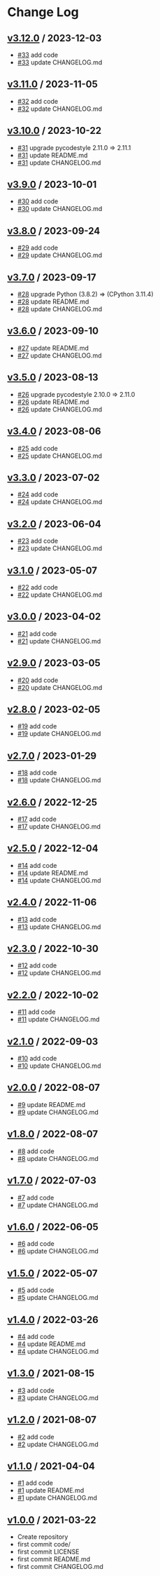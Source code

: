 # Change Log

## [v3.12.0](https://github.com/KoyanagiHitoshi/AtCoder-Python-Introduction/releases/tag/v3.12.0) / 2023-12-03

* [#33](https://github.com/KoyanagiHitoshi/AtCoder-Python-Introduction/pull/33) add code
* [#33](https://github.com/KoyanagiHitoshi/AtCoder-Python-Introduction/pull/33) update CHANGELOG.md

## [v3.11.0](https://github.com/KoyanagiHitoshi/AtCoder-Python-Introduction/releases/tag/v3.11.0) / 2023-11-05

* [#32](https://github.com/KoyanagiHitoshi/AtCoder-Python-Introduction/pull/32) add code
* [#32](https://github.com/KoyanagiHitoshi/AtCoder-Python-Introduction/pull/32) update CHANGELOG.md

## [v3.10.0](https://github.com/KoyanagiHitoshi/AtCoder-Python-Introduction/releases/tag/v3.10.0) / 2023-10-22

* [#31](https://github.com/KoyanagiHitoshi/AtCoder-Python-Introduction/pull/31) upgrade pycodestyle 2.11.0 => 2.11.1
* [#31](https://github.com/KoyanagiHitoshi/AtCoder-Python-Introduction/pull/31) update README.md
* [#31](https://github.com/KoyanagiHitoshi/AtCoder-Python-Introduction/pull/31) update CHANGELOG.md

## [v3.9.0](https://github.com/KoyanagiHitoshi/AtCoder-Python-Introduction/releases/tag/v3.9.0) / 2023-10-01

* [#30](https://github.com/KoyanagiHitoshi/AtCoder-Python-Introduction/pull/30) add code
* [#30](https://github.com/KoyanagiHitoshi/AtCoder-Python-Introduction/pull/30) update CHANGELOG.md

## [v3.8.0](https://github.com/KoyanagiHitoshi/AtCoder-Python-Introduction/releases/tag/v3.8.0) / 2023-09-24

* [#29](https://github.com/KoyanagiHitoshi/AtCoder-Python-Introduction/pull/29) add code
* [#29](https://github.com/KoyanagiHitoshi/AtCoder-Python-Introduction/pull/29) update CHANGELOG.md

## [v3.7.0](https://github.com/KoyanagiHitoshi/AtCoder-Python-Introduction/releases/tag/v3.7.0) / 2023-09-17

* [#28](https://github.com/KoyanagiHitoshi/AtCoder-Python-Introduction/pull/28) upgrade Python (3.8.2) => (CPython 3.11.4)
* [#28](https://github.com/KoyanagiHitoshi/AtCoder-Python-Introduction/pull/28) update README.md
* [#28](https://github.com/KoyanagiHitoshi/AtCoder-Python-Introduction/pull/28) update CHANGELOG.md

## [v3.6.0](https://github.com/KoyanagiHitoshi/AtCoder-Python-Introduction/releases/tag/v3.6.0) / 2023-09-10

* [#27](https://github.com/KoyanagiHitoshi/AtCoder-Python-Introduction/pull/27) update README.md
* [#27](https://github.com/KoyanagiHitoshi/AtCoder-Python-Introduction/pull/27) update CHANGELOG.md

## [v3.5.0](https://github.com/KoyanagiHitoshi/AtCoder-Python-Introduction/releases/tag/v3.5.0) / 2023-08-13

* [#26](https://github.com/KoyanagiHitoshi/AtCoder-Python-Introduction/pull/26) upgrade pycodestyle 2.10.0 => 2.11.0
* [#26](https://github.com/KoyanagiHitoshi/AtCoder-Python-Introduction/pull/26) update README.md
* [#26](https://github.com/KoyanagiHitoshi/AtCoder-Python-Introduction/pull/26) update CHANGELOG.md

## [v3.4.0](https://github.com/KoyanagiHitoshi/AtCoder-Python-Introduction/releases/tag/v3.4.0) / 2023-08-06

* [#25](https://github.com/KoyanagiHitoshi/AtCoder-Python-Introduction/pull/25) add code
* [#25](https://github.com/KoyanagiHitoshi/AtCoder-Python-Introduction/pull/25) update CHANGELOG.md

## [v3.3.0](https://github.com/KoyanagiHitoshi/AtCoder-Python-Introduction/releases/tag/v3.3.0) / 2023-07-02

* [#24](https://github.com/KoyanagiHitoshi/AtCoder-Python-Introduction/pull/24) add code
* [#24](https://github.com/KoyanagiHitoshi/AtCoder-Python-Introduction/pull/24) update CHANGELOG.md

## [v3.2.0](https://github.com/KoyanagiHitoshi/AtCoder-Python-Introduction/releases/tag/v3.2.0) / 2023-06-04

* [#23](https://github.com/KoyanagiHitoshi/AtCoder-Python-Introduction/pull/23) add code
* [#23](https://github.com/KoyanagiHitoshi/AtCoder-Python-Introduction/pull/23) update CHANGELOG.md

## [v3.1.0](https://github.com/KoyanagiHitoshi/AtCoder-Python-Introduction/releases/tag/v3.1.0) / 2023-05-07

* [#22](https://github.com/KoyanagiHitoshi/AtCoder-Python-Introduction/pull/22) add code
* [#22](https://github.com/KoyanagiHitoshi/AtCoder-Python-Introduction/pull/22) update CHANGELOG.md

## [v3.0.0](https://github.com/KoyanagiHitoshi/AtCoder-Python-Introduction/releases/tag/v3.0.0) / 2023-04-02

* [#21](https://github.com/KoyanagiHitoshi/AtCoder-Python-Introduction/pull/21) add code
* [#21](https://github.com/KoyanagiHitoshi/AtCoder-Python-Introduction/pull/21) update CHANGELOG.md

## [v2.9.0](https://github.com/KoyanagiHitoshi/AtCoder-Python-Introduction/releases/tag/v2.9.0) / 2023-03-05

* [#20](https://github.com/KoyanagiHitoshi/AtCoder-Python-Introduction/pull/20) add code
* [#20](https://github.com/KoyanagiHitoshi/AtCoder-Python-Introduction/pull/20) update CHANGELOG.md

## [v2.8.0](https://github.com/KoyanagiHitoshi/AtCoder-Python-Introduction/releases/tag/v2.8.0) / 2023-02-05

* [#19](https://github.com/KoyanagiHitoshi/AtCoder-Python-Introduction/pull/19) add code
* [#19](https://github.com/KoyanagiHitoshi/AtCoder-Python-Introduction/pull/19) update CHANGELOG.md

## [v2.7.0](https://github.com/KoyanagiHitoshi/AtCoder-Python-Introduction/releases/tag/v2.7.0) / 2023-01-29

* [#18](https://github.com/KoyanagiHitoshi/AtCoder-Python-Introduction/pull/18) add code
* [#18](https://github.com/KoyanagiHitoshi/AtCoder-Python-Introduction/pull/18) update CHANGELOG.md

## [v2.6.0](https://github.com/KoyanagiHitoshi/AtCoder-Python-Introduction/releases/tag/v2.6.0) / 2022-12-25

* [#17](https://github.com/KoyanagiHitoshi/AtCoder-Python-Introduction/pull/17) add code
* [#17](https://github.com/KoyanagiHitoshi/AtCoder-Python-Introduction/pull/17) update CHANGELOG.md

## [v2.5.0](https://github.com/KoyanagiHitoshi/AtCoder-Python-Introduction/releases/tag/v2.5.0) / 2022-12-04

* [#14](https://github.com/KoyanagiHitoshi/AtCoder-Python-Introduction/pull/14) add code
* [#14](https://github.com/KoyanagiHitoshi/AtCoder-Python-Introduction/pull/14) update README.md
* [#14](https://github.com/KoyanagiHitoshi/AtCoder-Python-Introduction/pull/14) update CHANGELOG.md

## [v2.4.0](https://github.com/KoyanagiHitoshi/AtCoder-Python-Introduction/releases/tag/v2.4.0) / 2022-11-06

* [#13](https://github.com/KoyanagiHitoshi/AtCoder-Python-Introduction/pull/13) add code
* [#13](https://github.com/KoyanagiHitoshi/AtCoder-Python-Introduction/pull/13) update CHANGELOG.md

## [v2.3.0](https://github.com/KoyanagiHitoshi/AtCoder-Python-Introduction/releases/tag/v2.3.0) / 2022-10-30

* [#12](https://github.com/KoyanagiHitoshi/AtCoder-Python-Introduction/pull/12) add code
* [#12](https://github.com/KoyanagiHitoshi/AtCoder-Python-Introduction/pull/12) update CHANGELOG.md

## [v2.2.0](https://github.com/KoyanagiHitoshi/AtCoder-Python-Introduction/releases/tag/v2.2.0) / 2022-10-02

* [#11](https://github.com/KoyanagiHitoshi/AtCoder-Python-Introduction/pull/11) add code
* [#11](https://github.com/KoyanagiHitoshi/AtCoder-Python-Introduction/pull/11) update CHANGELOG.md

## [v2.1.0](https://github.com/KoyanagiHitoshi/AtCoder-Python-Introduction/releases/tag/v2.1.0) / 2022-09-03

* [#10](https://github.com/KoyanagiHitoshi/AtCoder-Python-Introduction/pull/10) add code
* [#10](https://github.com/KoyanagiHitoshi/AtCoder-Python-Introduction/pull/10) update CHANGELOG.md

## [v2.0.0](https://github.com/KoyanagiHitoshi/AtCoder-Python-Introduction/releases/tag/v2.0.0) / 2022-08-07

* [#9](https://github.com/KoyanagiHitoshi/AtCoder-Python-Introduction/pull/9) update README.md
* [#9](https://github.com/KoyanagiHitoshi/AtCoder-Python-Introduction/pull/9) update CHANGELOG.md

## [v1.8.0](https://github.com/KoyanagiHitoshi/AtCoder-Python-Introduction/releases/tag/v1.8.0) / 2022-08-07

* [#8](https://github.com/KoyanagiHitoshi/AtCoder-Python-Introduction/pull/8) add code
* [#8](https://github.com/KoyanagiHitoshi/AtCoder-Python-Introduction/pull/8) update CHANGELOG.md

## [v1.7.0](https://github.com/KoyanagiHitoshi/AtCoder-Python-Introduction/releases/tag/v1.7.0) / 2022-07-03

* [#7](https://github.com/KoyanagiHitoshi/AtCoder-Python-Introduction/pull/7) add code
* [#7](https://github.com/KoyanagiHitoshi/AtCoder-Python-Introduction/pull/7) update CHANGELOG.md

## [v1.6.0](https://github.com/KoyanagiHitoshi/AtCoder-Python-Introduction/releases/tag/v1.6.0) / 2022-06-05

* [#6](https://github.com/KoyanagiHitoshi/AtCoder-Python-Introduction/pull/6) add code
* [#6](https://github.com/KoyanagiHitoshi/AtCoder-Python-Introduction/pull/6) update CHANGELOG.md

## [v1.5.0](https://github.com/KoyanagiHitoshi/AtCoder-Python-Introduction/releases/tag/v1.5.0) / 2022-05-07

* [#5](https://github.com/KoyanagiHitoshi/AtCoder-Python-Introduction/pull/5) add code
* [#5](https://github.com/KoyanagiHitoshi/AtCoder-Python-Introduction/pull/5) update CHANGELOG.md

## [v1.4.0](https://github.com/KoyanagiHitoshi/AtCoder-Python-Introduction/releases/tag/v1.4.0) / 2022-03-26

* [#4](https://github.com/KoyanagiHitoshi/AtCoder-Python-Introduction/pull/4) add code
* [#4](https://github.com/KoyanagiHitoshi/AtCoder-Python-Introduction/pull/4) update README.md
* [#4](https://github.com/KoyanagiHitoshi/AtCoder-Python-Introduction/pull/4) update CHANGELOG.md

## [v1.3.0](https://github.com/KoyanagiHitoshi/AtCoder-Python-Introduction/releases/tag/v1.3.0) / 2021-08-15

* [#3](https://github.com/KoyanagiHitoshi/AtCoder-Python-Introduction/pull/3) add code
* [#3](https://github.com/KoyanagiHitoshi/AtCoder-Python-Introduction/pull/3) update CHANGELOG.md

## [v1.2.0](https://github.com/KoyanagiHitoshi/AtCoder-Python-Introduction/releases/tag/v1.2.0) / 2021-08-07

* [#2](https://github.com/KoyanagiHitoshi/AtCoder-Python-Introduction/pull/2) add code
* [#2](https://github.com/KoyanagiHitoshi/AtCoder-Python-Introduction/pull/2) update CHANGELOG.md

## [v1.1.0](https://github.com/KoyanagiHitoshi/AtCoder-Python-Introduction/releases/tag/v1.1.0) / 2021-04-04

* [#1](https://github.com/KoyanagiHitoshi/AtCoder-Python-Introduction/pull/1) add code
* [#1](https://github.com/KoyanagiHitoshi/AtCoder-Python-Introduction/pull/1) update README.md
* [#1](https://github.com/KoyanagiHitoshi/AtCoder-Python-Introduction/pull/1) update CHANGELOG.md

## [v1.0.0](https://github.com/KoyanagiHitoshi/AtCoder-Python-Introduction/releases/tag/v1.0.0) / 2021-03-22

* Create repository
* first commit code/
* first commit LICENSE
* first commit README.md
* first commit CHANGELOG.md
